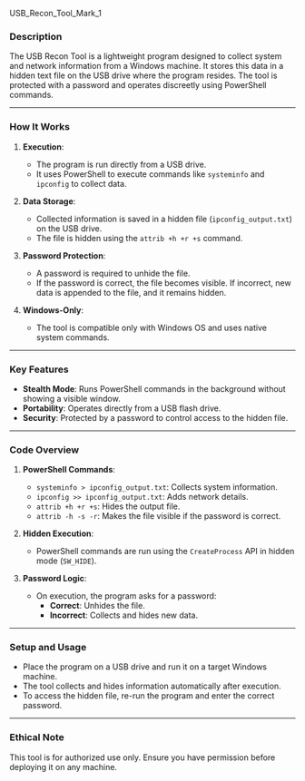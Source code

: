 USB_Recon_Tool_Mark_1

### **Description**  
The USB Recon Tool is a lightweight program designed to collect system and network information from a Windows machine. It stores this data in a hidden text file on the USB drive where the program resides. The tool is protected with a password and operates discreetly using PowerShell commands.

---

### **How It Works**  
1. **Execution**:  
   - The program is run directly from a USB drive.  
   - It uses PowerShell to execute commands like `systeminfo` and `ipconfig` to collect data.

2. **Data Storage**:  
   - Collected information is saved in a hidden file (`ipconfig_output.txt`) on the USB drive.  
   - The file is hidden using the `attrib +h +r +s` command.

3. **Password Protection**:  
   - A password is required to unhide the file.  
   - If the password is correct, the file becomes visible. If incorrect, new data is appended to the file, and it remains hidden.

4. **Windows-Only**:  
   - The tool is compatible only with Windows OS and uses native system commands.

---

### **Key Features**  
- **Stealth Mode**: Runs PowerShell commands in the background without showing a visible window.  
- **Portability**: Operates directly from a USB flash drive.  
- **Security**: Protected by a password to control access to the hidden file.  

---

### **Code Overview**  
1. **PowerShell Commands**:  
   - `systeminfo > ipconfig_output.txt`: Collects system information.  
   - `ipconfig >> ipconfig_output.txt`: Adds network details.  
   - `attrib +h +r +s`: Hides the output file.  
   - `attrib -h -s -r`: Makes the file visible if the password is correct.  

2. **Hidden Execution**:  
   - PowerShell commands are run using the `CreateProcess` API in hidden mode (`SW_HIDE`).  

3. **Password Logic**:  
   - On execution, the program asks for a password:  
     - **Correct**: Unhides the file.  
     - **Incorrect**: Collects and hides new data.  

---

### **Setup and Usage**  
- Place the program on a USB drive and run it on a target Windows machine.  
- The tool collects and hides information automatically after execution.  
- To access the hidden file, re-run the program and enter the correct password.

---

### **Ethical Note**  
This tool is for authorized use only. Ensure you have permission before deploying it on any machine.  
